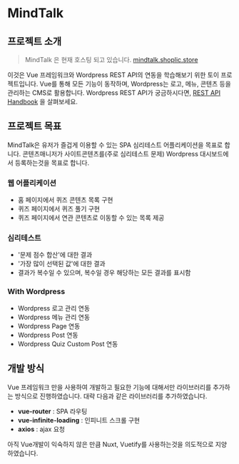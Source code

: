 # MindTalk

## 프로젝트 소개
> MindTalk 은 현재 호스팅 되고 있습니다. [mindtalk.shoplic.store](https://mindtalk.shoplic.store/)

이것은 Vue 프레임워크와 Wordpress REST API의 연동을 학습해보기 위한 토이 프로젝트입니다.
Vue를 통해 모든 기능이 동작하며, Wordpress는 로고, 메뉴, 콘텐츠 등을 관리하는 CMS로 활용합니다.
Wordpress REST API가 궁금하시다면, [REST API Handbook](https://developer.wordpress.org/rest-api/) 을 살펴보세요.

## 프로젝트 목표
MindTalk은 유저가 즐겁게 이용할 수 있는 SPA 심리테스트 어플리케이션을 목표로 합니다.
콘텐츠매니저가 사이트콘텐츠를(주로 심리테스트 문제) Wordpress 대시보드에서 등록하는것을 목표로 합니다.

### 웹 어플리케이션
* 홈 페이지에서 퀴즈 콘텐츠 목록 구현
* 퀴즈 페이지에서 퀴즈 풀기 구현
* 퀴즈 페이지에서 연관 콘텐츠로 이동할 수 있는 목록 제공

### 심리테스트
* '문제 점수 합산'에 대한 결과
* '가장 많이 선택된 값'에 대한 결과
* 결과가 복수일 수 있으며, 복수일 경우 해당하는 모든 결과를 표시함

### With Wordpress
* Wordpress 로고 관리 연동
* Wordpress 메뉴 관리 연동
* Wordpress Page 연동
 * Wordpress Post 연동
 * Wordpress Quiz Custom Post 연동

## 개발 방식
Vue 프레임워크 만을 사용하여 개발하고 필요한 기능에 대해서만 라이브러리를 추가하는 방식으로 진행하였습니다.
대략 다음과 같은 라이브러리를 추가하였습니다.
* **vue-router** : SPA 라우팅
* **vue-infinite-loading** : 인피니트 스크롤 구현
* **axios** : ajax 요청

아직 Vue개발이 익숙하지 않은 만큼 Nuxt, Vuetify를 사용하는것을 의도적으로 지양하였습니다. 
  
  